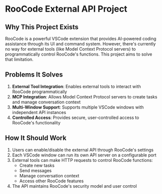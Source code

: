 # RooCode External API Project

## Why This Project Exists

RooCode is a powerful VSCode extension that provides AI-powered coding assistance through its UI and command system. However, there's currently no way for external tools (like Model Context Protocol servers) to programmatically control RooCode's functions. This project aims to solve that limitation.

## Problems It Solves

1. **External Tool Integration**: Enables external tools to interact with RooCode programmatically
2. **MCP Integration**: Allows Model Context Protocol servers to create tasks and manage conversation context
3. **Multi-Window Support**: Supports multiple VSCode windows with independent API instances
4. **Controlled Access**: Provides secure, user-controlled access to RooCode's functionality

## How It Should Work

1. Users can enable/disable the external API through RooCode's settings
2. Each VSCode window can run its own API server on a configurable port
3. External tools can make HTTP requests to control RooCode functions:
    - Create new tasks
    - Send messages
    - Manage conversation context
    - Access other RooCode features
4. The API maintains RooCode's security model and user control
